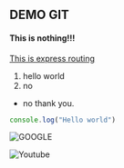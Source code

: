 ## DEMO GIT
#### This is nothing!!!

[This is express routing](https://expressjs.com/en/guide/routing.html "Express")
1. hello world
2. no 
* no thank you.

```javascript
console.log("Hello world")
```

![GOOGLE](https://www.google.com/logos/doodles/2015/googles-new-logo-5078286822539264.3-hp2x.gif "GOOGLE")

![Youtube](https://cdn.mos.cms.futurecdn.net/8gzcr6RpGStvZFA2qRt4v6.jpg "YOUTUBE")

